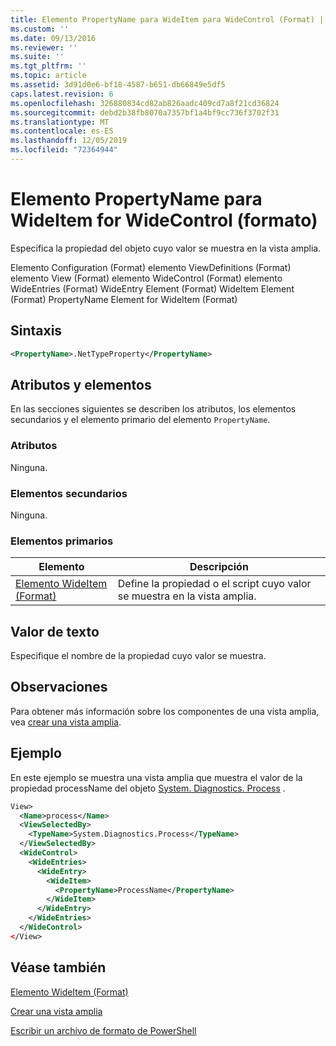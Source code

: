 ```yaml
---
title: Elemento PropertyName para WideItem para WideControl (Format) | Microsoft Docs
ms.custom: ''
ms.date: 09/13/2016
ms.reviewer: ''
ms.suite: ''
ms.tgt_pltfrm: ''
ms.topic: article
ms.assetid: 3d91d0e6-bf18-4587-b651-db66849e5df5
caps.latest.revision: 6
ms.openlocfilehash: 326880834cd82ab826aadc409cd7a8f21cd36824
ms.sourcegitcommit: debd2b38fb8070a7357bf1a4bf9cc736f3702f31
ms.translationtype: MT
ms.contentlocale: es-ES
ms.lasthandoff: 12/05/2019
ms.locfileid: "72364944"
---
```

# <a name="propertyname-element-for-wideitem-for-widecontrol-format"></a>Elemento PropertyName para WideItem for WideControl (formato)

Especifica la propiedad del objeto cuyo valor se muestra en la vista amplia.

Elemento Configuration (Format) elemento ViewDefinitions (Format) elemento View (Format) elemento WideControl (Format) elemento WideEntries (Format) WideEntry Element (Format) WideItem Element (Format) PropertyName Element for WideItem (Format)

## <a name="syntax"></a>Sintaxis

```xml
<PropertyName>.NetTypeProperty</PropertyName>
```

## <a name="attributes-and-elements"></a>Atributos y elementos

En las secciones siguientes se describen los atributos, los elementos secundarios y el elemento primario del elemento `PropertyName`.

### <a name="attributes"></a>Atributos

Ninguna.

### <a name="child-elements"></a>Elementos secundarios

Ninguna.

### <a name="parent-elements"></a>Elementos primarios

|Elemento|Descripción|
|-------------|-----------------|
|[Elemento WideItem (Format)](./wideitem-element-for-widecontrol-format.md)|Define la propiedad o el script cuyo valor se muestra en la vista amplia.|

## <a name="text-value"></a>Valor de texto

Especifique el nombre de la propiedad cuyo valor se muestra.

## <a name="remarks"></a>Observaciones

Para obtener más información sobre los componentes de una vista amplia, vea [crear una vista amplia](./creating-a-wide-view.md).

## <a name="example"></a>Ejemplo

En este ejemplo se muestra una vista amplia que muestra el valor de la propiedad processName del objeto [System. Diagnostics. Process](/dotnet/api/System.Diagnostics.Process) .

```xml
View>
  <Name>process</Name>
  <ViewSelectedBy>
    <TypeName>System.Diagnostics.Process</TypeName>
  </ViewSelectedBy>
  <WideControl>
    <WideEntries>
      <WideEntry>
        <WideItem>
          <PropertyName>ProcessName</PropertyName>
        </WideItem>
      </WideEntry>
    </WideEntries>
  </WideControl>
</View>

```

## <a name="see-also"></a>Véase también

[Elemento WideItem (Format)](./wideitem-element-for-widecontrol-format.md)

[Crear una vista amplia](./creating-a-wide-view.md)

[Escribir un archivo de formato de PowerShell](./writing-a-powershell-formatting-file.md)
